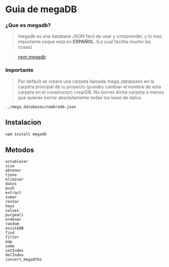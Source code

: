 # Guia de megaDB
### ¿Que es megadb?
> megadb es una database JSON facil de usar y comprender, y lo mas importante esque esta en **ESPAÑOL**. (Lo cual facilita mucho las cosas)

> [npm megadb](https://www.npmjs.com/package/megadb)

### Importante
> Por default se creará una carpeta llamada mega_databases en la carpeta principal de tu proyecto (puedes cambiar el nombre de esta carpeta en el constructor) crearDB. No borres dicha carpeta a menos que quieras borrar absolutamente todas tus base de datos.
```
../mega_databases/nombredb.json
```
## Instalacion
```js
npm install megadb
```
## Metodos
```
establecer
size
obtener
tiene
eliminar
datos
push
extract
sumar
restar
keys
values
purgeall
ordenar
random
existeDB
find
filter
map
some
setIndex
delIndex
convert_megadtbs
```

